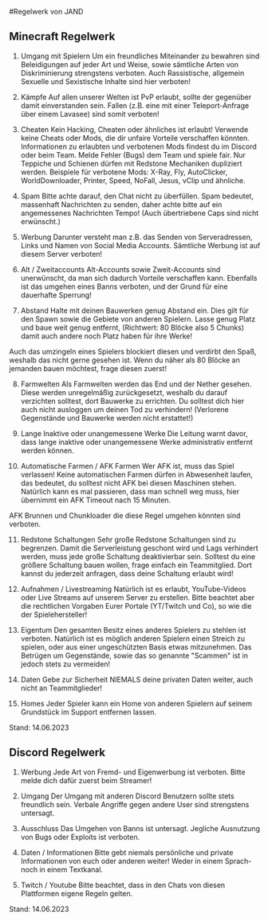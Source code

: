 #Regelwerk von JAND

## Minecraft Regelwerk
1. Umgang mit Spielern
Um ein freundliches Miteinander zu bewahren sind Beleidigungen auf jeder Art und Weise, sowie sämtliche Arten von Diskriminierung strengstens verboten.
Auch Rassistische, allgemein Sexuelle und Sexistische Inhalte sind hier verboten!

2. Kämpfe
Auf allen unserer Welten ist PvP erlaubt, sollte der gegenüber damit einverstanden sein. Fallen (z.B. eine mit einer Teleport-Anfrage über einem Lavasee) sind somit verboten!

3. Cheaten
Kein Hacking, Cheaten oder ähnliches ist erlaubt! Verwende keine Cheats oder Mods, die dir unfaire Vorteile verschaffen könnten. Informationen zu erlaubten und verbotenen Mods findest du im Discord oder beim Team.
Melde Fehler (Bugs) dem Team und spiele fair. Nur Teppiche und Schienen dürfen mit Redstone Mechaniken dupliziert werden.
Beispiele für verbotene Mods:
X-Ray, Fly, AutoClicker, WorldDownloader, Printer, Speed, NoFall, Jesus, vClip und ähnliche.

4. Spam
Bitte achte darauf, den Chat nicht zu überfüllen.
Spam bedeutet, massenhaft Nachrichten zu senden, daher achte bitte auf ein angemessenes Nachrichten Tempo!
(Auch übertriebene Caps sind nicht erwünscht.)

5. Werbung
Darunter versteht man z.B. das Senden von Serveradressen, Links und Namen von Social Media Accounts. Sämtliche Werbung ist auf diesem Server verboten!

6. Alt / Zweitaccounts
Alt-Accounts sowie Zweit-Accounts sind unerwünscht, da man sich dadurch Vorteile verschaffen kann. Ebenfalls ist das umgehen eines Banns verboten, und der Grund für eine dauerhafte Sperrung!

7. Abstand
Halte mit deinen Bauwerken genug Abstand ein. Dies gilt für den Spawn sowie die Gebiete von anderen Spielern. Lasse genug Platz und baue weit genug entfernt, (Richtwert: 80 Blöcke also 5 Chunks) damit auch andere noch Platz haben für ihre Werke!

Auch das umzingeln eines Spielers blockiert diesen und verdirbt den Spaß, weshalb das nicht gerne gesehen ist.
Wenn du näher als 80 Blöcke an jemanden bauen möchtest, frage diesen zuerst!

8. Farmwelten
Als Farmwelten werden das End und der Nether gesehen.
Diese werden unregelmäßig zurückgesetzt, weshalb du darauf verzichten solltest, dort Bauwerke zu errichten. Du solltest dich hier auch nicht ausloggen um deinen Tod zu verhindern!
(Verlorene Gegenstände und Bauwerke werden nicht erstattet!)

9. Lange Inaktive oder unangemessene Werke
Die Leitung warnt davor, dass lange inaktive oder unangemessene Werke administrativ entfernt werden können.

10. Automatische Farmen / AFK Farmen
Wer AFK ist, muss das Spiel verlassen!
Keine automatischen Farmen dürfen in Abwesenheit laufen, das bedeutet, du solltest nicht AFK bei diesen Maschinen stehen.
Natürlich kann es mal passieren, dass man schnell weg muss, hier übernimmt ein AFK Timeout nach 15 Minuten.

AFK Brunnen und Chunkloader die diese Regel umgehen könnten sind verboten.

11. Redstone Schaltungen
Sehr große Redstone Schaltungen sind zu begrenzen.
Damit die Serverleistung geschont wird und Lags verhindert werden, muss jede große Schaltung deaktivierbar sein.
Solltest du eine größere Schaltung bauen wollen, frage einfach ein Teammitglied. Dort kannst du jederzeit anfragen, dass deine Schaltung erlaubt wird!

12. Aufnahmen / Livestreaming
Natürlich ist es erlaubt, YouTube-Videos oder Live Streams auf unserem Server zu erstellen. Bitte beachtet aber die rechtlichen Vorgaben Eurer Portale (YT/Twitch und Co), so wie die der Spielehersteller!

13. Eigentum
Den gesamten Besitz eines anderes Spielers zu stehlen ist verboten.
Natürlich ist es möglich anderen Spielern einen Streich zu spielen, oder aus einer ungeschützten Basis etwas mitzunehmen.
Das Betrügen um Gegenstände, sowie das so genannte "Scammen" ist in jedoch stets zu vermeiden!

14. Daten
Gebe zur Sicherheit NIEMALS deine privaten Daten weiter, auch nicht an Teammitglieder!

15. Homes
Jeder Spieler kann ein Home von anderen Spielern auf seinem Grundstück im Support entfernen lassen.

Stand: 14.06.2023

## Discord Regelwerk
1. Werbung
Jede Art von Fremd- und Eigenwerbung ist verboten. Bitte melde dich dafür zuerst beim Streamer!

2. Umgang
Der Umgang mit anderen Discord Benutzern sollte stets freundlich sein. Verbale Angriffe gegen andere User sind strengstens untersagt.

3. Ausschluss
Das Umgehen von Banns ist untersagt.
Jegliche Ausnutzung von Bugs oder Exploits ist verboten.

4. Daten / Informationen
Bitte gebt niemals persönliche und private Informationen von euch oder anderen weiter! Weder in einem Sprach- noch in einem Textkanal.

5. Twitch / Youtube
Bitte beachtet, dass in den Chats von diesen Plattformen eigene Regeln gelten.

Stand: 14.06.2023
